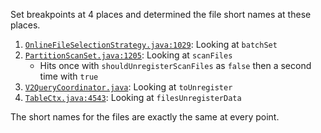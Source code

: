 Set breakpoints at 4 places and determined the file short names at these places.

1. [`OnlineFileSelectionStrategy.java:1029`](https://github.com/snowflakedb/snowflake/blob/c3e85eb3da53ead41a1ed7e543c31b14ed242dde/GlobalServices/src/main/java/com/snowflake/sql/compiler/fileselection/OnlineFileSelectionStrategy.java#L1029): Looking at `batchSet`
2. [`PartitionScanSet.java:1205`](https://github.com/snowflakedb/snowflake/blob/c3e85eb3da53ead41a1ed7e543c31b14ed242dde/GlobalServices/src/main/java/com/snowflake/core/scanset/PartitionScanSet.java#L1205): Looking at `scanFiles`
    * Hits once with `shouldUnregisterScanFiles` as `false` then a second time with `true`
3. [`V2QueryCoordinator.java`](https://github.com/snowflakedb/snowflake/blob/c3e85eb3da53ead41a1ed7e543c31b14ed242dde/GlobalServices/src/main/java/com/snowflake/core/V2QueryCoordinator.java#L4085): Looking at `toUnregister`
4. [`TableCtx.java:4543`](https://github.com/snowflakedb/snowflake/blob/c3e85eb3da53ead41a1ed7e543c31b14ed242dde/GlobalServices/src/main/java/com/snowflake/core/TableCtx.java#L4543): Looking at `filesUnregisterData`

The short names for the files are exactly the same at every point.